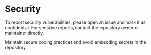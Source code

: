 # Security

To report security vulnerabilities, please open an issue and mark it as confidential. For sensitive reports, contact the repository owner or maintainer directly.

Maintain secure coding practices and avoid embedding secrets in the repository.
